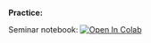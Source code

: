 **Practice:**

Seminar notebook: [![Open In Colab](https://colab.research.google.com/assets/colab-badge.svg)](https://colab.research.google.com/github/girafe-ai/reinforcement-learning/blob/24f_msai/week04_approx_qlearning/seminar_pytorch.ipynb)
